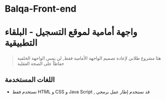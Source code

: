 # Balqa-Front-end
# واجهة أمامية لموقع التسجيل - البلقاء التطبيقية
> ### 
> هئا مشروع طلابي لإعادة تصميم الواجهة الأمامية فقط, لن يمس الواجهة الخلفية حفاظاً على الصحة العقلية
## اللغات المستخدمة
 - نستخدم فقط HTML و CSS و Java Script , قد نستخدم إطار عمل برمجي